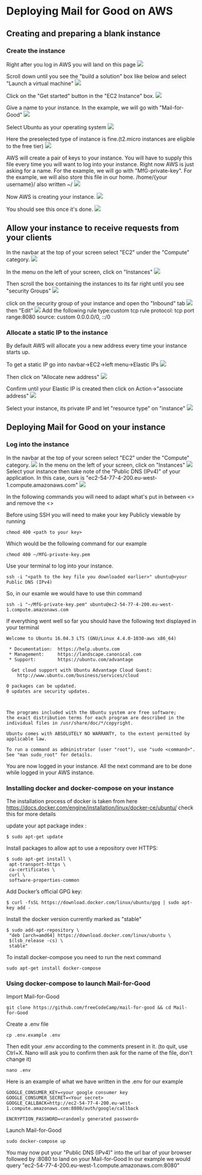 Deploying Mail for Good on AWS
===================


Creating and preparing a blank instance
--------------
### Create the instance
Right after you log in AWS you will land on this page
![](resources/deploy_images/1.png)


Scroll down until you see the "build a solution" box like below and select "Launch a virtual machine"
![](resources/deploy_images/2.png)

Click on the "Get started" button in the "EC2 Instance" box.
![](resources/deploy_images/3.png)

Give a name to your instance. In the example, we will go with "Mail-for-Good"
![](resources/deploy_images/4.png)

Select Ubuntu as your operating system
![](resources/deploy_images/5.png)

Here the preselected type of instance is fine.(t2.micro instances are eligible to the free tier)
![](resources/deploy_images/6.png)

AWS will create a pair of keys to your instance. You will have to supply this file every time you will want to log into your instance. Right now AWS is just asking for a name. For the example, we will go with "MfG-private-key". For the example, we will also store this file in our home. /home/{your username}/ also written ~/
![](resources/deploy_images/7.png)

Now AWS is creating your instance.
![](resources/deploy_images/8.png)

You should see this once it's done.
![](resources/deploy_images/9.png)


Allow your instance to receive requests from your clients
---------
In the navbar at the top of your screen select "EC2" under the "Compute" category.
![](resources/deploy_images/10.png)

In the menu on the left of your screen, click on "Instances"
![](resources/deploy_images/11.png)

Then scroll the box containing the instances to its far right until you see "security Groups"
![](resources/deploy_images/13.png)


click on the security group of your instance and open tho "Inbound" tab
![](resources/deploy_images/14.png)
then "Edit"
![](resources/deploy_images/15.png)
Add the following rule
type:custom tcp rule
protocol: tcp
port range:8080
source: custom 0.0.0.0/0, ::/0

### Allocate a static IP to the instance
By default AWS will allocate you a new address every time your instance starts up.

To get a static IP go into navbar->EC2->left menu->Elastic IPs
![](resources/deploy_images/navbar_ec2_elasticIP.png)

Then click on "Allocate new address"
![](resources/deploy_images/elastic_allocate_new.png)

Confirm until your Elastic IP is created then click on Action->"associate address"
![](resources/deploy_images/elastic_associate.png)

Select your instance, its private IP and let "resource type" on "instance"
![](resources/deploy_images/elastic_associate_conf.png)


Deploying Mail for Good on your instance
---------
### Log into the instance
In the navbar at the top of your screen select "EC2" under the "Compute" category.
![](resources/deploy_images/10.png)
In the menu on the left of your screen, click on "Instances"
![](resources/deploy_images/11.png)
Select your instance then take note of the "Public DNS (IPv4)" of your application. In this case, ours is "ec2-54-77-4-200.eu-west-1.compute.amazonaws.com"
![](resources/deploy_images/12.png)

In the following commands you will need to adapt what's put in between <> and remove the <>

Before using SSH you will need to make your key Publicly viewable by running
```
chmod 400 <path to your key>
```
Which would be the following command for our example
```
chmod 400 ~/MfG-private-key.pem
```

Use your terminal to log into your instance.
```
ssh -i "<path to the key file you downloaded earlier>" ubuntu@<your Public DNS (IPv4)
```
So, in our examle we would have to use thin command
```
ssh -i "~/MfG-private-key.pem" ubuntu@ec2-54-77-4-200.eu-west-1.compute.amazonaws.com
```

If everything went well so far you should have the following text displayed in your terminal
```
Welcome to Ubuntu 16.04.3 LTS (GNU/Linux 4.4.0-1030-aws x86_64)

 * Documentation:  https://help.ubuntu.com
 * Management:     https://landscape.canonical.com
 * Support:        https://ubuntu.com/advantage

  Get cloud support with Ubuntu Advantage Cloud Guest:
    http://www.ubuntu.com/business/services/cloud

0 packages can be updated.
0 updates are security updates.



The programs included with the Ubuntu system are free software;
the exact distribution terms for each program are described in the
individual files in /usr/share/doc/*/copyright.

Ubuntu comes with ABSOLUTELY NO WARRANTY, to the extent permitted by
applicable law.

To run a command as administrator (user "root"), use "sudo <command>".
See "man sudo_root" for details.

```

You are now logged in your instance. All the next command are to be done while logged in your AWS instance.

### Installing docker and docker-compose on your instance
The installation process of docker is taken from here https://docs.docker.com/engine/installation/linux/docker-ce/ubuntu/ check this for more details

update your apt package index :
```
$ sudo apt-get update
```
Install packages to allow apt to use a repository over HTTPS:
```
$ sudo apt-get install \
 apt-transport-https \
 ca-certificates \
 curl \
 software-properties-common
```
Add Docker’s official GPG key:
```
$ curl -fsSL https://download.docker.com/linux/ubuntu/gpg | sudo apt-key add -
```
Install the docker version currently marked as "stable"
```
$ sudo add-apt-repository \
 "deb [arch=amd64] https://download.docker.com/linux/ubuntu \
 $(lsb_release -cs) \
 stable"
 ```

To install docker-compose you need to run the next command
```
sudo apt-get install docker-compose
```

### Using docker-compose to launch Mail-for-Good
Import Mail-for-Good
```
git clone https://github.com/freeCodeCamp/mail-for-good && cd Mail-for-Good
```

Create a .env file
```
cp .env.example .env
```

Then edit your .env according to the comments present in it.
(to quit, use Ctrl+X. Nano will ask  you to confirm then ask for the name of the file, don't change it)
```
nano .env
```

Here is an example of what we have written in the .env for our example
```
GOOGLE_CONSUMER_KEY=<your google consumer key
GOOGLE_CONSUMER_SECRET=<Your secret>
GOOGLE_CALLBACK=http://ec2-54-77-4-200.eu-west-1.compute.amazonaws.com:8080/auth/google/callback

ENCRYPTION_PASSWORD=<randomly generated password>
```

Launch Mail-for-Good
```
sudo docker-compose up
```

You may now put your "Public DNS (IPv4)" into the url bar of your browser followed by :8080 to land on your Mail-for-Good
In our example we would query "ec2-54-77-4-200.eu-west-1.compute.amazonaws.com:8080"
